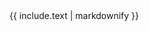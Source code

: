 <div class="alert alert-{{ include.color | default: 'primary' }} {% if include.align %}text-{{ include.align }}{% endif %}" role="alert" markdown="1">
{{ include.text | markdownify }}
</div>